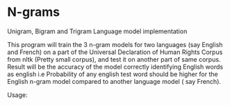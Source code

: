 # N-grams
Unigram, Bigram and Trigram Language model implementation

This program will train the 3 n-gram models for two languages (say English and French) on a part of the Universal Declaration of Human Rights Corpus from nltk (Pretty small corpus), and test it on another part of same corpus. Result will be the accuracy of the model correctly identifying English words as english i.e Probability of any english test word should be higher for the English n-gram model compared to another language model ( say French).

Usage:
